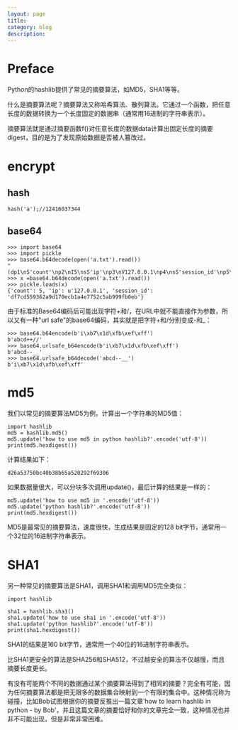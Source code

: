 ```yaml
---
layout: page
title:
category: blog
description:
---
```

# Preface
Python的hashlib提供了常见的摘要算法，如MD5，SHA1等等。

什么是摘要算法呢？摘要算法又称哈希算法、散列算法。它通过一个函数，把任意长度的数据转换为一个长度固定的数据串（通常用16进制的字符串表示）。

摘要算法就是通过摘要函数f()对任意长度的数据data计算出固定长度的摘要digest，目的是为了发现原始数据是否被人篡改过。

# encrypt

## hash

	hash('a');//12416037344

## base64

	>>> import base64
	>>> import pickle
	>>> base64.b64decode(open('a.txt').read())
	"(dp1\nS'count'\np2\nI5\nsS'ip'\np3\nV127.0.0.1\np4\nsS'session_id'\np5\nS'df7cd559362a9d170ecb1a4e7752c5ab999fb0eb'\np6\ns."
	>>> x =base64.b64decode(open('a.txt').read())
	>>> pickle.loads(x)
	{'count': 5, 'ip': u'127.0.0.1', 'session_id': 'df7cd559362a9d170ecb1a4e7752c5ab999fb0eb'}

由于标准的Base64编码后可能出现字符+和/，在URL中就不能直接作为参数，所以又有一种"url safe"的base64编码，其实就是把字符+和/分别变成-和_：

	>>> base64.b64encode(b'i\xb7\x1d\xfb\xef\xff')
	b'abcd++//'
	>>> base64.urlsafe_b64encode(b'i\xb7\x1d\xfb\xef\xff')
	b'abcd--__'
	>>> base64.urlsafe_b64decode('abcd--__')
	b'i\xb7\x1d\xfb\xef\xff'

# md5
我们以常见的摘要算法MD5为例，计算出一个字符串的MD5值：

	import hashlib
	md5 = hashlib.md5()
	md5.update('how to use md5 in python hashlib?'.encode('utf-8'))
	print(md5.hexdigest())

计算结果如下：

	d26a53750bc40b38b65a520292f69306

如果数据量很大，可以分块多次调用update()，最后计算的结果是一样的：

	md5.update('how to use md5 in '.encode('utf-8'))
	md5.update('python hashlib?'.encode('utf-8'))
	print(md5.hexdigest())

MD5是最常见的摘要算法，速度很快，生成结果是固定的128 bit字节，通常用一个32位的16进制字符串表示。

# SHA1
另一种常见的摘要算法是SHA1，调用SHA1和调用MD5完全类似：

	import hashlib

	sha1 = hashlib.sha1()
	sha1.update('how to use sha1 in '.encode('utf-8'))
	sha1.update('python hashlib?'.encode('utf-8'))
	print(sha1.hexdigest())

SHA1的结果是160 bit字节，通常用一个40位的16进制字符串表示。

比SHA1更安全的算法是SHA256和SHA512，不过越安全的算法不仅越慢，而且摘要长度更长。

有没有可能两个不同的数据通过某个摘要算法得到了相同的摘要？完全有可能，因为任何摘要算法都是把无限多的数据集合映射到一个有限的集合中。这种情况称为碰撞，比如Bob试图根据你的摘要反推出一篇文章'how to learn hashlib in python - by Bob'，并且这篇文章的摘要恰好和你的文章完全一致，这种情况也并非不可能出现，但是非常非常困难。

